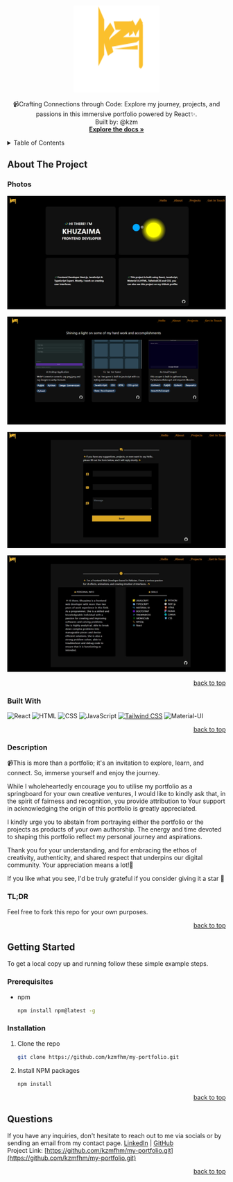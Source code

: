 <a name="readme-top"></a>

  <div align="center">
  <img src="src/images/logo.svg" alt="Logo" width="200" height="200">
  <p>
  📹Crafting Connections through Code: Explore my journey, projects, and passions in this immersive portfolio powered by React✨.
      <br/>
      Built by: @kzm
      <br/>
      <a href="https://github.com/kzmfhm/my-portfolio"><strong>Explore the docs »</strong></a>
      <br/>
     </p>
  </div>
   <!-- TABLE OF CONTENTS -->
    <details>
    <summary>Table of Contents</summary>
    <ol>
      <li>
        <a href="#about-the-project">About The Project</a>
        <ul>
          <li><a href="#photos">Photos</a></li>
          <li><a href="#built-with">Built With</a></li>
          <li><a href="#description">Description</a></li>
        </ul>
      </li>
      <li>
          <a href="#getting-started">Getting Started</a>
        <ul>
          <li><a href="#prerequisites">Prerequisites</a></li>
          <li><a href="#installation">Installation</a></li>
        </ul>
      </li>
    <li><a href="#questions">Questions</a></li>
    </ol>
  </details>
  <!-- ABOUT THE PROJECT -->

## About The Project

### Photos

![My React Portfolio Screen Shot](src/images/home-page.jpg)

![My React Portfolio Screen Shot](src/images/project-page.png)

![My React Portfolio Screen Shot](src/images/contact-page.jpg)

![My React Portfolio Screen Shot](src/images/about-page.jpg)

  <p align="right"><a href="#readme-top">back to top</a></p>
  
  ### Built With
  
  ![React](https://img.shields.io/badge/React-20232A?style=for-the-badge&logo=React&logoColor=61DAFB)
  ![HTML](https://img.shields.io/badge/HTML-5E5E5E?style=for-the-badge&logo=html5)
  ![CSS](https://img.shields.io/badge/CSS-1572B6?style=for-the-badge&logo=css3)
  ![JavaScript](https://img.shields.io/badge/JavaScript-F7DF1E?style=for-the-badge&logo=javascript)
[![Tailwind CSS](https://img.shields.io/badge/Tailwind%20CSS-38B2AC?style=for-the-badge&logo=tailwind-css)](https://tailwindcss.com/)
![Material-UI](https://img.shields.io/badge/Material--UI-0081CB?style=for-the-badge&logo=material-ui)

  <p align="right"><a href="#readme-top">back to top</a></p>
  
  ### Description
  
📹This is more than a portfolio; it's an invitation to explore, learn, and connect. So, immerse yourself and enjoy the journey.

While I wholeheartedly encourage you to utilise my portfolio as a springboard for your own creative ventures, I would like to kindly ask that, in the spirit of fairness and recognition, you provide attribution to Your support in acknowledging the origin of this portfolio is greatly appreciated.

I kindly urge you to abstain from portraying either the portfolio or the projects as products of your own authorship. The energy and time devoted to shaping this portfolio reflect my personal journey and aspirations.

Thank you for your understanding, and for embracing the ethos of creativity, authenticity, and shared respect that underpins our digital community. Your appreciation means a lot!🌟

If you like what you see, I'd be truly grateful if you consider giving it a star 🌟

<h3>TL;DR</h3>
Feel free to fork this repo for your own purposes.

  <p align="right"><a href="#readme-top">back to top</a></p>

<!-- GETTING STARTED -->

## Getting Started

To get a local copy up and running follow these simple example steps.

### Prerequisites

- npm
  ```sh
  npm install npm@latest -g
  ```

### Installation

1. Clone the repo
   ```sh
   git clone https://github.com/kzmfhm/my-portfolio.git
   ```
2. Install NPM packages
   ```sh
   npm install
   ```
    <p align="right"><a href="#readme-top">back to top</a></p>

<!-- QUESTIONS -->

## Questions

If you have any inquiries, don't hesitate to reach out to me via socials or by sending an email from my contact page.
<a href="https://www.linkedin.com/in/khuzaima-n-658b98268/">LinkedIn</a> | <a href="https://github.com/kzmfhm">GitHub</a><br/>
Project Link: [https://github.com/kzmfhm/my-portfolio.git](https://github.com/kzmfhm/my-portfolio.git)

<p align="right"><a href="#readme-top">back to top</a></p>
